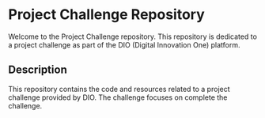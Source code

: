 # Project Challenge Repository

Welcome to the Project Challenge repository. This repository is dedicated to a project challenge as part of the DIO (Digital Innovation One) platform.

## Description

This repository contains the code and resources related to a project challenge provided by DIO. The challenge focuses on complete the challenge.
